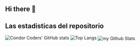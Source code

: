 ## Hi there 👋

## Las estadisticas del repositorio
![Condor Coders' GitHub stats](https://github-readme-stats.vercel.app/api?username=Th3Julius&include_all_commits=true&count_private=true&show_icons=true&theme=dark)  ![Top Langs](https://github-readme-stats.vercel.app/api/top-langs/?username=Th3Julius&layout=compact&theme=dark)
<img align="center" src="https://github-readme-stats.vercel.app/api?username=Th3Julius&include_all_commits=true&count_private=true&show_icons=true&line_height=20&title_color=2B5BBD&icon_color=1124BB&text_color=A1A1A1&bg_color=0,000000,130F40" alt="my Github Stats"/>
